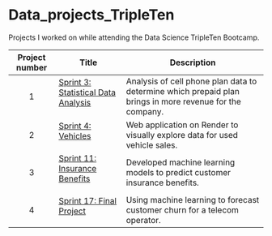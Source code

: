 # Data_projects_TripleTen
Projects I worked on while attending the Data Science TripleTen Bootcamp.


| Project number | Title | Description |
| :-----------: | ----------- |----------- |
| 1 | <a href='https://github.com/bethannfrank/TT_Sprint_3' target=_blank><u>Sprint 3: Statistical Data Analysis</u></a></p> | Analysis of cell phone plan data to determine which prepaid plan brings in more revenue for the company. |
| 2 | <a href='https://github.com/bethannfrank/TT_Sprint4_vehicles' target=_blank><u>Sprint 4: Vehicles</u></a></p> | Web application on Render to visually explore data for used vehicle sales. |
| 3 | <a href='https://github.com/bethannfrank/Sprint_11_insurance' target=_blank><u>Sprint 11: Insurance Benefits</u></a></p> | Developed machine learning models to predict customer insurance benefits. |
| 4 | <a href='https://github.com/bethannfrank/TT_Sprint17_FinalProject' target=_blank><u>Sprint 17: Final Project</u></a></p> | Using machine learning to forecast customer churn for a telecom operator. 

